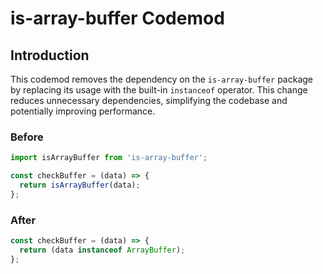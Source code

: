 # is-array-buffer Codemod

## Introduction

This codemod removes the dependency on the `is-array-buffer` package by replacing its usage with the built-in `instanceof` operator. This change reduces unnecessary dependencies, simplifying the codebase and potentially improving performance.

### Before

```javascript
import isArrayBuffer from 'is-array-buffer';

const checkBuffer = (data) => {
  return isArrayBuffer(data);
};
```

### After

```javascript
const checkBuffer = (data) => {
  return (data instanceof ArrayBuffer);
};
```